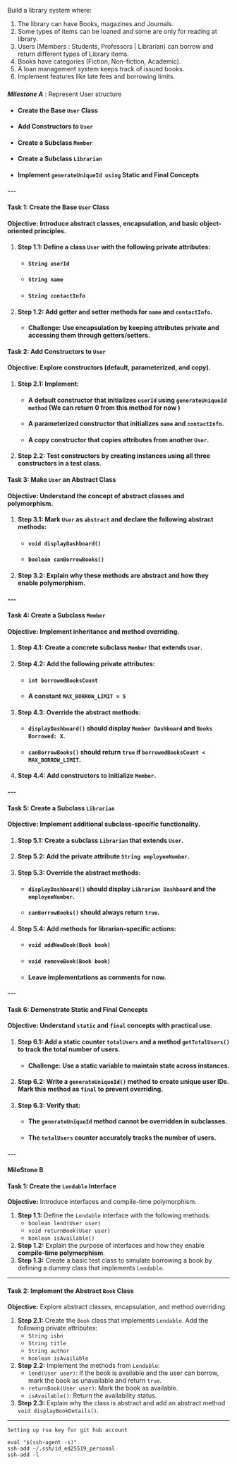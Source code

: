 Build a library system where:

1. The library can have Books, magazines and Journals.
2. Some types of items can be loaned and some are only for reading at library.
3. Users (Members : Students, Professors | Librarian) can borrow and return different types of Library items.
4. Books have categories (Fiction, Non-fiction, Academic).
5. A loan management system keeps track of issued books.
6. Implement features like late fees and borrowing limits.

### 

***Milestone A*** : Represent User structure

- #### **Create the Base `User` Class**

- #### **Add Constructors to `User`**

- #### **Create a Subclass `Member`**

- #### **Create a Subclass `Librarian`**

- #### **Implement** `generateUniqueId using` **Static and Final Concepts**

#### ---

#### **Task 1: Create the Base `User` Class**

#### **Objective:** Introduce abstract classes, encapsulation, and basic object-oriented principles.

1. #### **Step 1.1:** Define a class `User` with the following private attributes:

    * #### `String userId`

    * #### `String name`

    * #### `String contactInfo`

2. #### **Step 1.2:** Add getter and setter methods for `name` and `contactInfo`.

    * #### **Challenge:** Use encapsulation by keeping attributes private and accessing them through getters/setters.

#### 

#### **Task 2: Add Constructors to `User`**

#### **Objective:** Explore constructors (default, parameterized, and copy).

1. #### **Step 2.1:** Implement:

    * #### A **default constructor** that initializes `userId` using `generateUniqueId method` (We can return 0 from this method for now )

    * #### A **parameterized constructor** that initializes `name` and `contactInfo`.

    * #### A **copy constructor** that copies attributes from another `User`.

2. #### **Step 2.2:** Test constructors by creating instances using all three constructors in a test class.

#### **Task 3: Make `User` an Abstract Class**

#### **Objective:** Understand the concept of abstract classes and polymorphism.

1. #### **Step 3.1:** Mark `User` as `abstract` and declare the following abstract methods:

    * #### `void displayDashboard()`

    * #### `boolean canBorrowBooks()`

2. #### **Step 3.2:** Explain why these methods are abstract and how they enable polymorphism.



#### ---

#### **Task 4: Create a Subclass `Member`**

#### **Objective:** Implement inheritance and method overriding.

1. #### **Step 4.1:** Create a concrete subclass `Member` that extends `User`.

2. #### **Step 4.2:** Add the following private attributes:

    * #### `int borrowedBooksCount`

    * #### A constant `MAX_BORROW_LIMIT = 5`

3. #### **Step 4.3:** Override the abstract methods:

    * #### `displayDashboard()` should display `Member Dashboard` and `Books Borrowed: X`.

    * #### `canBorrowBooks()` should return `true` if `borrowedBooksCount < MAX_BORROW_LIMIT`.

4. #### **Step 4.4:** Add constructors to initialize `Member`.

#### ---

#### **Task 5: Create a Subclass `Librarian`**

#### **Objective:** Implement additional subclass-specific functionality.

1. #### **Step 5.1:** Create a subclass `Librarian` that extends `User`.

2. #### **Step 5.2:** Add the private attribute `String employeeNumber`.

3. #### **Step 5.3:** Override the abstract methods:

    * #### `displayDashboard()` should display `Librarian Dashboard` and the `employeeNumber`.

    * #### `canBorrowBooks()` should always return `true`.

4. #### **Step 5.4:** Add methods for librarian-specific actions:

    * #### `void addNewBook(Book book)`

    * #### `void removeBook(Book book)`

    * #### Leave implementations as comments for now.

#### ---

#### **Task 6: Demonstrate Static and Final Concepts**

#### **Objective:** Understand `static` and `final` concepts with practical use.

1. #### **Step 6.1:** Add a static counter `totalUsers` and a method `getTotalUsers()` to track the total number of users.

    * #### **Challenge:** Use a static variable to maintain state across instances.

2. #### **Step 6.2:** Write a `generateUniqueId()` method to create unique user IDs. Mark this method as `final` to prevent overriding.

3. #### **Step 6.3:** Verify that:

    * #### The `generateUniqueId` method cannot be overridden in subclasses.

    * #### The `totalUsers` counter accurately tracks the number of users.

#### ---

#### MileStone B

#### **Task 1: Create the `Lendable` Interface**

**Objective:** Introduce interfaces and compile-time polymorphism.

1. **Step 1.1:** Define the `Lendable` interface with the following methods:
    * `boolean lend(User user)`
    * `void returnBook(User user)`
    * `boolean isAvailable()`
2. **Step 1.2:** Explain the purpose of interfaces and how they enable **compile-time polymorphism**.
3. **Step 1.3:** Create a basic test class to simulate borrowing a book by defining a dummy class that implements `Lendable`.

---

#### **Task 2: Implement the Abstract `Book` Class**

**Objective:** Explore abstract classes, encapsulation, and method overriding.

1. **Step 2.1:** Create the `Book` class that implements `Lendable`. Add the following private attributes:
    * `String isbn`
    * `String title`
    * `String author`
    * `boolean isAvailable`
2. **Step 2.2:** Implement the methods from `Lendable`:
    * `lend(User user)`: If the book is available and the user can borrow, mark the book as unavailable and return `true`.
    * `returnBook(User user)`: Mark the book as available.
    * `isAvailable()`: Return the availability status.
3. **Step 2.3:** Explain why the class is abstract and add an abstract method `void displayBookDetails()`.

---

```
Setting up rsa key for git hub account

eval "$(ssh-agent -s)"
ssh-add ~/.ssh/id_ed25519_personal
ssh-add -l
```

